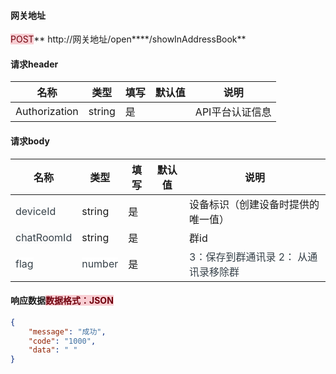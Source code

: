 #### 网关地址
<font style="background:#F8CED3;color:#70000D">POST</font>** http://网关地址/open****/showInAddressBook**

#### 请求header
| **名称** | **类型** | **填写** | **默认值** | **说明** |
| --- | --- | --- | --- | --- |
| Authorization | string | 是 |  | API平台认证信息 |


#### 请求body
| **名称** | **类型** | **填写** | **默认值** | **说明** |
| --- | --- | --- | --- | --- |
| <font style="color:#364149;">deviceId</font> | string | 是 |  | 设备标识（创建设备时提供的唯一值） |
| <font style="color:#364149;background-color:#FAFAFA;">chatRoomId</font> | string | 是 |  | 群id |
| <font style="color:#364149;background-color:#FFFFFF;">flag</font> | <font style="color:#364149;background-color:#FFFFFF;">number</font> | 是 |  | <font style="color:#364149;">3：保存到群通讯录 2： 从通讯录移除群</font> |


#### 响应数据<font style="background:#F8CED3;color:#70000D">数据格式：JSON</font>
```json
{
    "message": "成功",
    "code": "1000",
    "data": " "
}
```



